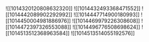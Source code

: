![[1014320120808632320]]
![[1014432493368471552]]
![[1014442089902292992]]
![[1014447714900180993]]
![[1014450004981886976]]
![[1014469979226308608]]
![[1014472397326553088]]
![[1014496776508698624]]
![[1014513512368963584]]
![[1014513514055192576]]
